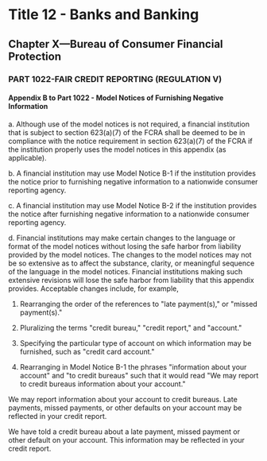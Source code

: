
# Title 12 - Banks and Banking
## Chapter X—Bureau of Consumer Financial Protection
### PART 1022-FAIR CREDIT REPORTING (REGULATION V)
#### Appendix B to Part 1022 - Model Notices of Furnishing Negative Information

a. Although use of the model notices is not required, a financial institution that is subject to section 623(a)(7) of the FCRA shall be deemed to be in compliance with the notice requirement in section 623(a)(7) of the FCRA if the institution properly uses the model notices in this appendix (as applicable).

b. A financial institution may use Model Notice B-1 if the institution provides the notice prior to furnishing negative information to a nationwide consumer reporting agency.

c. A financial institution may use Model Notice B-2 if the institution provides the notice after furnishing negative information to a nationwide consumer reporting agency.

d. Financial institutions may make certain changes to the language or format of the model notices without losing the safe harbor from liability provided by the model notices. The changes to the model notices may not be so extensive as to affect the substance, clarity, or meaningful sequence of the language in the model notices. Financial institutions making such extensive revisions will lose the safe harbor from liability that this appendix provides. Acceptable changes include, for example,

1. Rearranging the order of the references to "late payment(s)," or "missed payment(s)."

2. Pluralizing the terms "credit bureau," "credit report," and "account."

3. Specifying the particular type of account on which information may be furnished, such as "credit card account."

4. Rearranging in Model Notice B-1 the phrases "information about your account" and "to credit bureaus" such that it would read "We may report to credit bureaus information about your account."

We may report information about your account to credit bureaus. Late payments, missed payments, or other defaults on your account may be reflected in your credit report.

We have told a credit bureau about a late payment, missed payment or other default on your account. This information may be reflected in your credit report.
